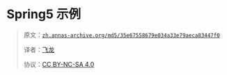 # Spring5 示例

> 原文：[`zh.annas-archive.org/md5/35e67558679e034a33e79aeca83447f0`](https://zh.annas-archive.org/md5/35e67558679e034a33e79aeca83447f0)
> 
> 译者：[飞龙](https://github.com/wizardforcel)
> 
> 协议：[CC BY-NC-SA 4.0](http://creativecommons.org/licenses/by-nc-sa/4.0/)
